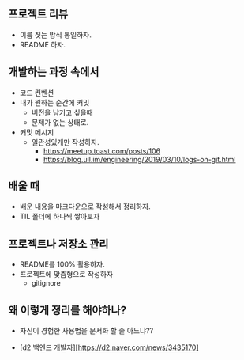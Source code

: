 ## 프로젝트 리뷰

* 이름 짓는 방식 통일하자.
* README 하자.



## 개발하는 과정 속에서

* 코드 컨벤션
* 내가 원하는 순간에 커밋
  * 버전을 남기고 싶을때
  * 문제가 없는 상태로.
* 커밋 메시지
  * 일관성있게만 작성하자.
    * https://meetup.toast.com/posts/106 
    * https://blog.ull.im/engineering/2019/03/10/logs-on-git.html



## 배울 때

* 배운 내용을 마크다운으로 작성해서 정리하자.
* TIL 폴더에 하나씩 쌓아보자



## 프로젝트나 저장소 관리

* README를 100% 활용하자.
* 프로젝트에 맞춤형으로 작성하자
  * gitignore



## 왜 이렇게 정리를 해야하나?

* 자신이 경험한 사용법을 문서화 할 줄 아느냐??

* [d2 백엔드 개발자][https://d2.naver.com/news/3435170]

  

